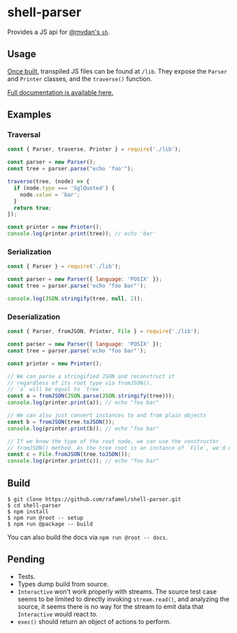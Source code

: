 # shell-parser

Provides a JS api for [@mvdan's `sh`](https://github.com/mvdan/sh).

## Usage

[Once built,](#build) transpiled JS files can be found at `/lib`. They expose the `Parser` and `Printer` classes, and the `traverse()` function.

[Full documentation is available here.](https://rafamel.github.io/shell-parser/)

## Examples

### Traversal

```javascript
const { Parser, traverse, Printer } = require('./lib');

const parser = new Parser();
const tree = parser.parse("echo 'foo'");

traverse(tree, (node) => {
  if (node.type === 'SglQuoted') {
    node.value = 'bar';
  }
  return true;
});

const printer = new Printer();
console.log(printer.print(tree)); // echo 'bar'
```

### Serialization

```javascript
const { Parser } = require('./lib');

const parser = new Parser({ language: 'POSIX' });
const tree = parser.parse('echo "foo bar"');

console.log(JSON.stringify(tree, null, 2));
```

### Deserialization
```javascript
const { Parser, fromJSON, Printer, File } = require('./lib');

const parser = new Parser({ language: 'POSIX' });
const tree = parser.parse('echo "foo bar"');

const printer = new Printer();

// We can parse a stringified JSON and reconstruct it
// regardless of its root type via fromJSON().
// `a` will be equal to `tree`.
const a = fromJSON(JSON.parse(JSON.stringify(tree)));
console.log(printer.print(a)); // echo "foo bar"

// We can also just convert instances to and from plain objects
const b = fromJSON(tree.toJSON());
console.log(printer.print(b)); // echo "foo bar"

// If we know the type of the root node, we can use the constructor
// fromJSON() method. As the tree root is an instance of `File`, we'd do:
const c = File.fromJSON(tree.toJSON());
console.log(printer.print(c)); // echo "foo bar"
```

## Build

<!-- markdownlint-disable MD014 MD031 -->
```shell
$ git clone https://github.com/rafamel/shell-parser.git
$ cd shell-parser
$ npm install
$ npm run @root -- setup
$ npm run @package -- build
```
<!-- markdownlint-enable MD014 MD031 -->

You can also build the docs via `npm run @root -- docs`.

## Pending

* Tests.
* Types dump build from source.
* `Interactive` won't work properly with streams. The source test case seems to be limited to directly invoking `stream.read()`, and analyzing the source, it seems there is no way for the stream to emit data that `Interactive` would react to.
* `exec()` should return an object of actions to perform.
